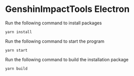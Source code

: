 # GenshinImpactTools Electron 


Run the following command to install packages

`
yarn install
`


Run the following command to start the program

`
yarn start
`


Run the following command to build the installation package

`
yarn build
`



